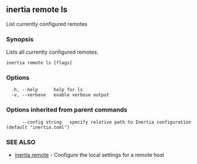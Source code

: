 ## inertia remote ls

List currently configured remotes

### Synopsis

Lists all currently configured remotes.

```
inertia remote ls [flags]
```

### Options

```
  -h, --help      help for ls
  -v, --verbose   enable verbose output
```

### Options inherited from parent commands

```
      --config string   specify relative path to Inertia configuration (default "inertia.toml")
```

### SEE ALSO

* [inertia remote](inertia_remote.md)	 - Configure the local settings for a remote host

